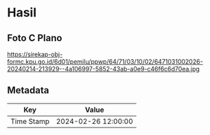 # Hasil

## Foto C Plano

https://sirekap-obj-formc.kpu.go.id/6d01/pemilu/ppwp/64/71/03/10/02/6471031002026-20240214-213929--4a106997-5852-43ab-a0e9-c46f6c6d70ea.jpg


## Metadata

| Key        | Value               |
| ---------- | ------------------- |
| Time Stamp | 2024-02-26 12:00:00 |



